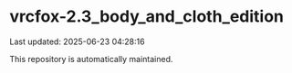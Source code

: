 # vrcfox-2.3_body_and_cloth_edition

Last updated: 2025-06-23 04:28:16

This repository is automatically maintained.

